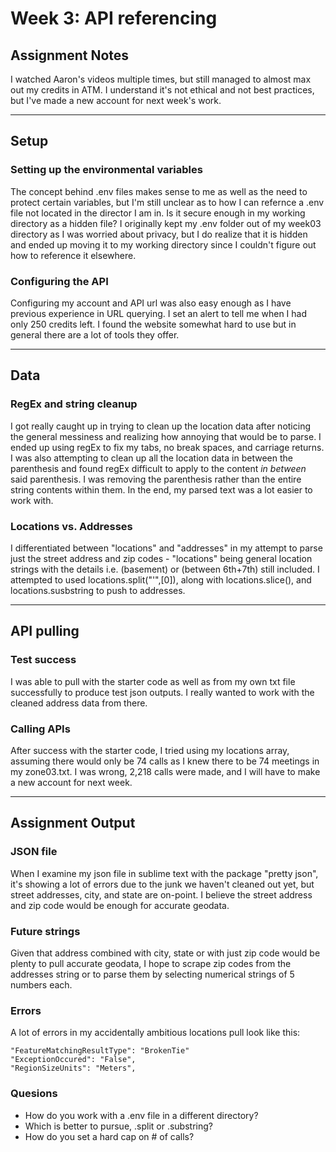 # Week 3: API referencing

## Assignment Notes 
I watched Aaron's videos multiple times, but still managed to almost max out my credits in ATM. I understand it's not ethical and not best practices, but I've made a new account for next week's work.

***

## Setup

### Setting up the environmental variables
The concept behind .env files makes sense to me as well as the need to protect certain variables, but I'm still unclear as to how I can refernce a .env file not located in the director I am in. Is it secure enough in my working directory as a hidden file?
I originally kept my .env folder out of my week03 directory as I was worried about privacy, but I do realize that it is hidden and ended up moving it to my working directory since I couldn't figure out how to reference it elsewhere.

### Configuring the API
Configuring my account and API url was also easy enough as I have previous experience in URL querying. I set an alert to tell me when I had only 250 credits left. I found the website somewhat hard to use but in general there are a lot of tools they offer.

***

## Data

### RegEx and string cleanup
I got really caught up in trying to clean up the location data after noticing the general messiness and realizing how annoying that would be to parse. I ended up using regEx to fix my tabs, no break spaces, and carriage returns. I was also attempting to clean up all the location data in between the parenthesis and found regEx difficult to apply to the content _in between_ said parenthesis. I was removing the parenthesis rather than the entire string contents within them. In the end, my parsed text was a lot easier to work with.

### Locations vs. Addresses
I differentiated between "locations" and "addresses" in my attempt to parse just the street address and zip codes - "locations" being general location strings with the details i.e. (basement) or (between 6th+7th) still included. I attempted to used locations.split("'",[0]), along with locations.slice(), and locations.susbstring to push to addresses. 

***

## API pulling

### Test success
I was able to pull with the starter code as well as from my own txt file successfully to produce test json outputs. I really wanted to work with the cleaned address data from there.

### Calling APIs
After success with the starter code, I tried using my locations array, assuming there would only be 74 calls as I knew there to be 74 meetings in my zone03.txt. I was wrong, 2,218 calls were made, and I will have to make a new account for next week.

***
## Assignment Output

### JSON file
When I examine my json file in sublime text with the package "pretty json", it's showing a lot of errors due to the junk we haven't cleaned out yet, but street addresses, city, and state are on-point. I believe the street address and zip code would be enough for accurate geodata.

### Future strings
Given that address combined with city, state or with just zip code would be plenty to pull accurate geodata, I hope to scrape zip codes from the addresses string or to parse them by selecting numerical strings of 5 numbers each.

### Errors
A lot of errors in my accidentally ambitious locations pull look like this:

    "FeatureMatchingResultType": "BrokenTie"
    "ExceptionOccured": "False",
    "RegionSizeUnits": "Meters",

### Quesions
- How do you work with a .env file in a different directory?
- Which is better to pursue, .split or .substring?
- How do you set a hard cap on # of calls?
